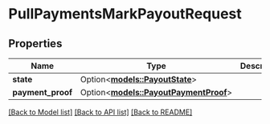 # PullPaymentsMarkPayoutRequest

## Properties

Name | Type | Description | Notes
------------ | ------------- | ------------- | -------------
**state** | Option<[**models::PayoutState**](PayoutState.md)> |  | [optional]
**payment_proof** | Option<[**models::PayoutPaymentProof**](PayoutPaymentProof.md)> |  | [optional]

[[Back to Model list]](../README.md#documentation-for-models) [[Back to API list]](../README.md#documentation-for-api-endpoints) [[Back to README]](../README.md)


